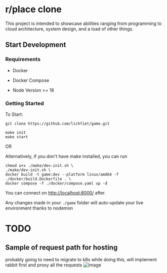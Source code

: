 
# r/place clone
This project is intended to showcase abilities ranging from programming to cloud architecture, system design, and a load of other things.
## Start Development

### Requirements

- Docker

- Docker Compose

- Node Version >= 18


### Getting Started

To Start:

```
git clone https://github.com/lichfiet/game.git
```

```
make init
make start
```

OR

Alternatively, if you don't have make installed, you can run

```
chmod u+x ./make/dev-init.sh \
./make/dev-init.sh \
docker build -t game:dev --platform linux/amd64 -f ./docker/build.Dockerfile . \
docker compose -f ./docker/compose.yaml up -d
```

You can connect on [http://localhost:8000/](http://localhost:8000/) after.

  

Any changes made in your `./game` folder will auto-update your live environment thanks to nodemon

# TODO

## Sample of request path for hosting
probably going to need to migrate to k8s while doing this, will implement rabbit first and proxy all the requests
![image](https://media.discordapp.net/attachments/219268654745780225/1209237092371267604/Untitled_Artwork.png?ex=65e630cd&is=65d3bbcd&hm=535ec33656e29681b73d55a3ba9f8e651f3f12da06fd422f0bd2d3250bf0c5b8&=&format=webp&quality=lossless&width=855&height=597)
